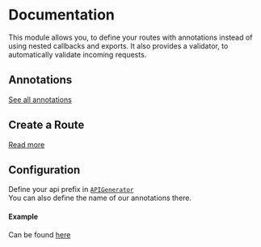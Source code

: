 # Documentation

This module allows you, to define your routes with annotations instead of using nested callbacks and exports.
It also provides a validator, to automatically validate incoming requests.

## Annotations
[See all annotations](/doc/annotations.md)

## Create a Route
[Read more](/doc/usage.md)

## Configuration
Define your api prefix in [`APIGenerator`](/lib/generator.js#L1)  
You can also define the name of our annotations there.

#### Example
Can be found [here](/test/sample.js)
